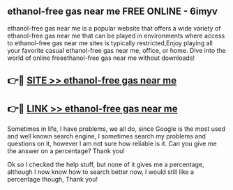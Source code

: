## ethanol-free gas near me FREE ONLINE - 6imyv

ethanol-free gas near me is a popular website that offers a wide variety of ethanol-free gas near me that can be played in environments where access to ethanol-free gas near me sites is typically restricted,Enjoy playing all your favorite casual ethanol-free gas near me, office, or home. Dive into the world of online freeethanol-free gas near me without downloads!

## 👉🔴 [SITE >> ethanol-free gas near me](http://news.freeplayer.one?title=ethanol-free_gas_near_me&ref=FRRE)

## 👉🔴 [LINK >> ethanol-free gas near me](http://news.freeplayer.one?title=ethanol-free_gas_near_me&ref=FREE)

Sometimes in life, I have problems, we all do, since Google is the most used and well known search engine, I sometimes search my problems and questions on it, however I am not sure how reliable is it. Can you give me the answer on a percentage? Thank you!

Ok so I checked the help stuff, but none of it gives me a percentage, although I now know how to search better now, I would still like a percentage though, Thank you!